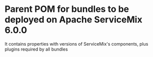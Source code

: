 # Parent POM for bundles to be deployed on Apache ServiceMix 6.0.0

It contains properties with versions of ServiceMix's components, plus plugins required by all bundles

